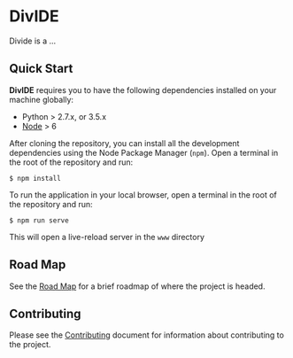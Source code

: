 # DivIDE

Divide is a ...

## Quick Start

**DivIDE** requires you to have the following dependencies installed on your machine globally:

- Python > 2.7.x, or 3.5.x
- [Node](nodejs.org) > 6

After cloning the repository, you can install all the development dependencies using the Node Package Manager (`npm`). Open a terminal in the root of the repository and run: 

```
$ npm install
```

To run the application in your local browser, open a terminal in the root of the repository and run: 

```
$ npm run serve
```

This will open a live-reload server in the `www` directory

## Road Map

See the [Road Map](docs/roadmap.md) for a brief roadmap of where the project is headed.

## Contributing

Please see the [Contributing](CONTRIBUTING.md) document for information about contributing to the project.